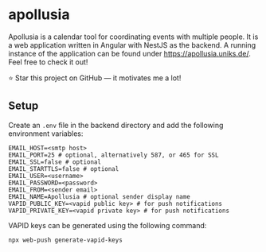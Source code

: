 # apollusia

Apollusia is a calendar tool for coordinating events with multiple people.
It is a web application written in Angular with NestJS as the backend.
A running instance of the application can be found under https://apollusia.uniks.de/.
Feel free to check it out!

:star: Star this project on GitHub — it motivates me a lot!

<!---
TODO: Add Logo Banner
-->

<!---
TODO: Add screenshots of the application
-->

## Setup

Create an `.env` file in the backend directory and add the following environment variables:

```properties
EMAIL_HOST=<smtp host>
EMAIL_PORT=25 # optional, alternatively 587, or 465 for SSL
EMAIL_SSL=false # optional
EMAIL_STARTTLS=false # optional
EMAIL_USER=<username>
EMAIL_PASSWORD=<password>
EMAIL_FROM=<sender email>
EMAIL_NAME=Apollusia # optional sender display name
VAPID_PUBLIC_KEY=<vapid public key> # for push notifications
VAPID_PRIVATE_KEY=<vapid private key> # for push notifications
```

VAPID keys can be generated using the following command:

```bash
npx web-push generate-vapid-keys
```
